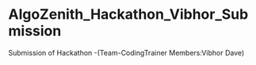 # AlgoZenith_Hackathon_Vibhor_Submission
Submission of Hackathon -(Team-CodingTrainer Members:Vibhor Dave)
